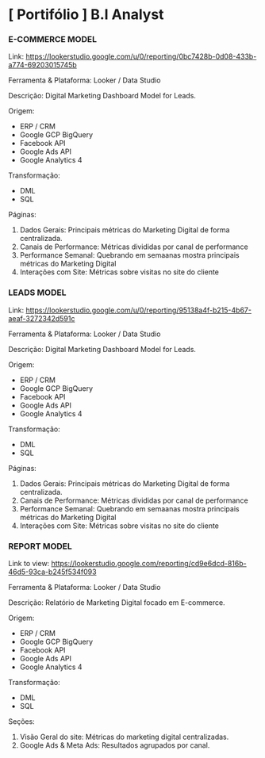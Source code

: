 # [ Portifólio ] B.I Analyst

### E-COMMERCE MODEL ###
Link:
https://lookerstudio.google.com/u/0/reporting/0bc7428b-0d08-433b-a774-69203015745b

Ferramenta & Plataforma: Looker / Data Studio

Descrição:
Digital Marketing Dashboard Model for Leads.

Origem:
- ERP / CRM
- Google GCP BigQuery
- Facebook API
- Google Ads API
- Google Analytics 4

Transformação: 
- DML
- SQL

Páginas:

1) Dados Gerais: Principais métricas do Marketing Digital de forma centralizada.
2) Canais de Performance: Métricas divididas por canal de performance
3) Performance Semanal: Quebrando em semaanas mostra principais métricas do Marketing Digital
4) Interações com Site: Métricas sobre visitas no site do cliente


### LEADS MODEL ###
Link:
https://lookerstudio.google.com/u/0/reporting/95138a4f-b215-4b67-aeaf-3272342d591c

Ferramenta & Plataforma: Looker / Data Studio

Descrição:
Digital Marketing Dashboard Model for Leads.

Origem:
- ERP / CRM
- Google GCP BigQuery
- Facebook API
- Google Ads API
- Google Analytics 4

Transformação: 
- DML
- SQL

Páginas:

1) Dados Gerais: Principais métricas do Marketing Digital de forma centralizada.
2) Canais de Performance: Métricas divididas por canal de performance
3) Performance Semanal: Quebrando em semaanas mostra principais métricas do Marketing Digital
4) Interações com Site: Métricas sobre visitas no site do cliente

### REPORT MODEL ###
Link to view:
https://lookerstudio.google.com/reporting/cd9e6dcd-816b-46d5-93ca-b245f534f093

Ferramenta & Plataforma: Looker / Data Studio

Descrição:
Relatório de Marketing Digital focado em E-commerce.

Origem:
- ERP / CRM
- Google GCP BigQuery
- Facebook API
- Google Ads API
- Google Analytics 4

Transformação: 
- DML
- SQL

Seções:

1) Visão Geral do site: Métricas do marketing digital centralizadas.
2) Google Ads & Meta Ads: Resultados agrupados por canal.
